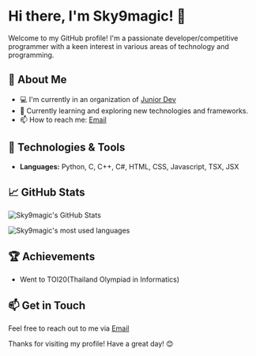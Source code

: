 # Hi there, I'm Sky9magic! 👋

Welcome to my GitHub profile! I'm a passionate developer/competitive programmer with a keen interest in various areas of technology and programming.

## 🚀 About Me

- 💻 I'm currently in an organization of [Junior Dev](https://juniordev.contest.codeforces.com/)
- 🌱 Currently learning and exploring new technologies and frameworks.
- 📫 How to reach me: [Email](mailto:sky9magic@gmail.com)

## 🔧 Technologies & Tools

- **Languages:** Python, C, C++, C#, HTML, CSS, Javascript, TSX, JSX

## 📈 GitHub Stats

![Sky9magic's GitHub Stats](https://github-readme-stats.vercel.app/api?username=Sky9magic&show_icons=true&theme=radical)

![Sky9magic's most used languages](https://github-readme-stats.vercel.app/api/top-langs/?username=vEnhance&layout=compact&theme=vue&hide=PHP&langs_count=6")

## 🏆 Achievements

- Went to TOI20(Thailand Olympiad in Informatics)

## 📫 Get in Touch

Feel free to reach out to me via [Email](mailto:sky9magic@gmail.com)

Thanks for visiting my profile! Have a great day! 😊

<!---
Sky9magic/Sky9magic is a ✨ special ✨ repository because its `README.md` (this file) appears on your GitHub profile.
You can click the Preview link to take a look at your changes.
--->
